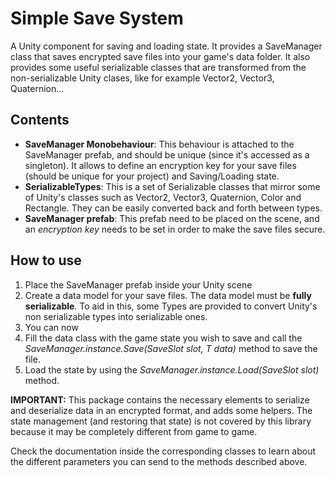 # Simple Save System

A Unity component for saving and loading state. It provides a SaveManager class that saves encrypted save files into your game's data folder. It also provides some useful serializable classes that are transformed from the non-serializable Unity clases, like for example Vector2, Vector3, Quaternion... 

## Contents
- **SaveManager Monobehaviour**: This behaviour is attached to the SaveManager prefab, and should be unique (since it's accessed as a singleton). It allows to define an encryption key for your save files (should be unique for your project) and Saving/Loading state.
- **SerializableTypes**: This is a set of Serializable classes that mirror some of Unity's classes such as Vector2, Vector3, Quaternion, Color and Rectangle. They can be easily converted back and forth between types.
- **SaveManager prefab**: This prefab need to be placed on the scene, and an *encryption key* needs to be set in order to make the save files secure.

## How to use
1. Place the SaveManager prefab inside your Unity scene
2. Create a data model for your save files. The data model must be **fully serializable**. To aid in this, some Types are provided to convert Unity's non serializable types into serializable ones.
3. You can now
  1. Fill the data class with the game state you wish to save and call the *SaveManager.instance.Save(SaveSlot slot, T data)* method to save the file.
  2. Load the state by using the *SaveManager.instance.Load(SaveSlot slot)* method.

**IMPORTANT:** This package contains the necessary elements to serialize and deserialize data in an encrypted format, and adds some helpers. The state management (and restoring that state) is not covered by this library because it may be completely different from game to game.

Check the documentation inside the corresponding classes to learn about the different parameters you can send to the methods described above.
